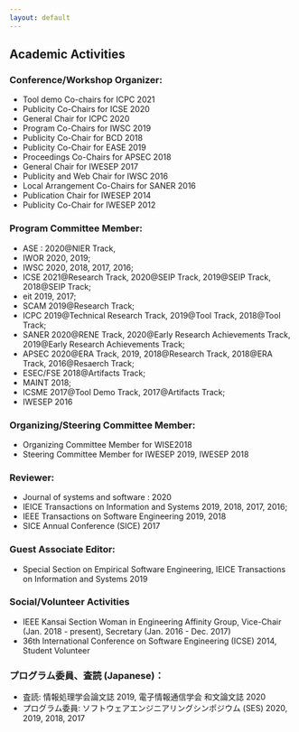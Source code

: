 ```yaml
---
layout: default
---
```


## Academic Activities

### Conference/Workshop Organizer:  
 - Tool demo Co-chairs for ICPC 2021
 - Publicity Co-Chairs for  ICSE 2020
 - General Chair for ICPC 2020
 - Program Co-Chairs for IWSC 2019
 - Publicity Co-Chair for BCD 2018
 - Publicity Co-Chair for EASE 2019
 - Proceedings Co-Chairs for APSEC 2018
 - General Chair for IWESEP 2017
 - Publicity and Web Chair for IWSC 2016
 - Local Arrangement Co-Chairs for SANER 2016
 - Publication Chair for IWESEP 2014
 - Publicity Co-Chair for IWESEP 2012
 
### Program Committee Member: 
 - ASE : 2020@NIER Track, 
 - IWOR 2020, 2019; 
 - IWSC 2020, 2018, 2017, 2016; 
 - ICSE 2021@Research Track, 2020@SEIP Track, 2019@SEIP Track, 2018@SEIP Track; 
 - eit 2019, 2017; 
 - SCAM 2019@Research Track;
 - ICPC 2019@Technical Research Track, 2019@Tool Track, 2018@Tool Track; 
 - SANER 2020@RENE Track, 2020@Early Research Achievements Track, 2019@Early Research Achievements Track; 
 - APSEC 2020@ERA Track, 2019, 2018@Research Track, 2018@ERA Track, 2016@Resaerch Track; 
 - ESEC/FSE  2018@Artifacts Track; 
 - MAINT 2018; 
 - ICSME 2017@Tool Demo Track, 2017@Artifacts Track; 
 - IWESEP 2016
 
###  Organizing/Steering Committee Member: 
 - Organizing Committee Member for WISE2018
 - Steering Committee Member for IWESEP 2019, IWESEP 2018
 
###  Reviewer: 
 - Journal of systems and software : 2020
 - IEICE Transactions on Information and Systems 2019, 2018, 2017, 2016; 
 - IEEE Transactions on Software Engineering 2019, 2018
 - SICE Annual Conference (SICE) 2017 

###  Guest Associate Editor:
 - Special Section on Empirical Software Engineering, IEICE Transactions on Information and Systems 2019
 
### Social/Volunteer Activities
 - IEEE Kansai Section Woman in Engineering Affinity Group, Vice-Chair (Jan. 2018 - present), Secretary (Jan. 2016 - Dec. 2017)
 - 36th International Conference on Software Engineering (ICSE) 2014, Student Volunteer
  
### プログラム委員、査読 (Japanese)：
 - 査読: 情報処理学会論文誌 2019, 電子情報通信学会 和文論文誌 2020
 - プログラム委員: ソフトウェアエンジニアリングシンポジウム (SES) 2020, 2019, 2018, 2017 

